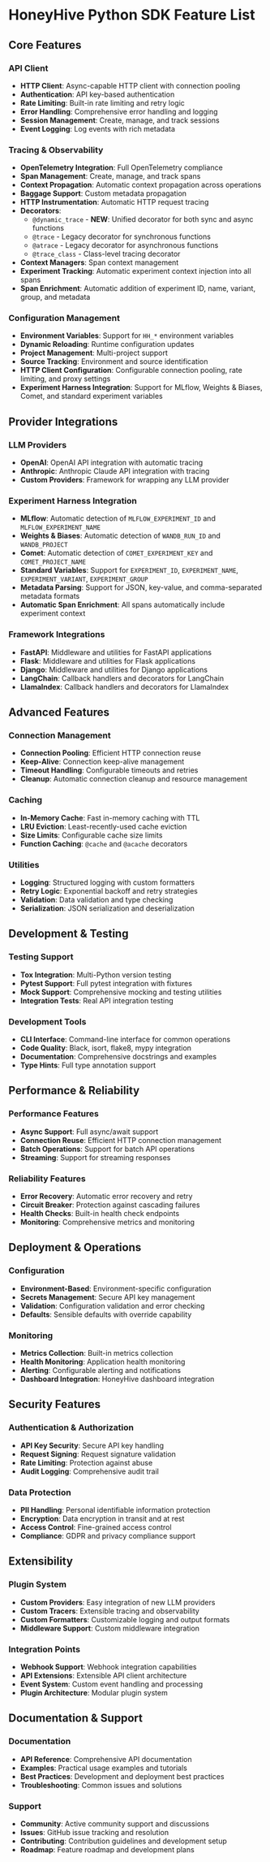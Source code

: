 # HoneyHive Python SDK Feature List

## Core Features

### API Client
- **HTTP Client**: Async-capable HTTP client with connection pooling
- **Authentication**: API key-based authentication
- **Rate Limiting**: Built-in rate limiting and retry logic
- **Error Handling**: Comprehensive error handling and logging
- **Session Management**: Create, manage, and track sessions
- **Event Logging**: Log events with rich metadata

### Tracing & Observability
- **OpenTelemetry Integration**: Full OpenTelemetry compliance
- **Span Management**: Create, manage, and track spans
- **Context Propagation**: Automatic context propagation across operations
- **Baggage Support**: Custom metadata propagation
- **HTTP Instrumentation**: Automatic HTTP request tracing
- **Decorators**: 
  - `@dynamic_trace` - **NEW**: Unified decorator for both sync and async functions
  - `@trace` - Legacy decorator for synchronous functions
  - `@atrace` - Legacy decorator for asynchronous functions
  - `@trace_class` - Class-level tracing decorator
- **Context Managers**: Span context management
- **Experiment Tracking**: Automatic experiment context injection into all spans
- **Span Enrichment**: Automatic addition of experiment ID, name, variant, group, and metadata

### Configuration Management
- **Environment Variables**: Support for `HH_*` environment variables
- **Dynamic Reloading**: Runtime configuration updates
- **Project Management**: Multi-project support
- **Source Tracking**: Environment and source identification
- **HTTP Client Configuration**: Configurable connection pooling, rate limiting, and proxy settings
- **Experiment Harness Integration**: Support for MLflow, Weights & Biases, Comet, and standard experiment variables

## Provider Integrations

### LLM Providers
- **OpenAI**: OpenAI API integration with automatic tracing
- **Anthropic**: Anthropic Claude API integration with tracing
- **Custom Providers**: Framework for wrapping any LLM provider

### Experiment Harness Integration
- **MLflow**: Automatic detection of `MLFLOW_EXPERIMENT_ID` and `MLFLOW_EXPERIMENT_NAME`
- **Weights & Biases**: Automatic detection of `WANDB_RUN_ID` and `WANDB_PROJECT`
- **Comet**: Automatic detection of `COMET_EXPERIMENT_KEY` and `COMET_PROJECT_NAME`
- **Standard Variables**: Support for `EXPERIMENT_ID`, `EXPERIMENT_NAME`, `EXPERIMENT_VARIANT`, `EXPERIMENT_GROUP`
- **Metadata Parsing**: Support for JSON, key-value, and comma-separated metadata formats
- **Automatic Span Enrichment**: All spans automatically include experiment context

### Framework Integrations
- **FastAPI**: Middleware and utilities for FastAPI applications
- **Flask**: Middleware and utilities for Flask applications
- **Django**: Middleware and utilities for Django applications
- **LangChain**: Callback handlers and decorators for LangChain
- **LlamaIndex**: Callback handlers and decorators for LlamaIndex

## Advanced Features

### Connection Management
- **Connection Pooling**: Efficient HTTP connection reuse
- **Keep-Alive**: Connection keep-alive management
- **Timeout Handling**: Configurable timeouts and retries
- **Cleanup**: Automatic connection cleanup and resource management

### Caching
- **In-Memory Cache**: Fast in-memory caching with TTL
- **LRU Eviction**: Least-recently-used cache eviction
- **Size Limits**: Configurable cache size limits
- **Function Caching**: `@cache` and `@acache` decorators

### Utilities
- **Logging**: Structured logging with custom formatters
- **Retry Logic**: Exponential backoff and retry strategies
- **Validation**: Data validation and type checking
- **Serialization**: JSON serialization and deserialization

## Development & Testing

### Testing Support
- **Tox Integration**: Multi-Python version testing
- **Pytest Support**: Full pytest integration with fixtures
- **Mock Support**: Comprehensive mocking and testing utilities
- **Integration Tests**: Real API integration testing

### Development Tools
- **CLI Interface**: Command-line interface for common operations
- **Code Quality**: Black, isort, flake8, mypy integration
- **Documentation**: Comprehensive docstrings and examples
- **Type Hints**: Full type annotation support

## Performance & Reliability

### Performance Features
- **Async Support**: Full async/await support
- **Connection Reuse**: Efficient HTTP connection management
- **Batch Operations**: Support for batch API operations
- **Streaming**: Support for streaming responses

### Reliability Features
- **Error Recovery**: Automatic error recovery and retry
- **Circuit Breaker**: Protection against cascading failures
- **Health Checks**: Built-in health check endpoints
- **Monitoring**: Comprehensive metrics and monitoring

## Deployment & Operations

### Configuration
- **Environment-Based**: Environment-specific configuration
- **Secrets Management**: Secure API key management
- **Validation**: Configuration validation and error checking
- **Defaults**: Sensible defaults with override capability

### Monitoring
- **Metrics Collection**: Built-in metrics collection
- **Health Monitoring**: Application health monitoring
- **Alerting**: Configurable alerting and notifications
- **Dashboard Integration**: HoneyHive dashboard integration

## Security Features

### Authentication & Authorization
- **API Key Security**: Secure API key handling
- **Request Signing**: Request signature validation
- **Rate Limiting**: Protection against abuse
- **Audit Logging**: Comprehensive audit trail

### Data Protection
- **PII Handling**: Personal identifiable information protection
- **Encryption**: Data encryption in transit and at rest
- **Access Control**: Fine-grained access control
- **Compliance**: GDPR and privacy compliance support

## Extensibility

### Plugin System
- **Custom Providers**: Easy integration of new LLM providers
- **Custom Tracers**: Extensible tracing and observability
- **Custom Formatters**: Customizable logging and output formats
- **Middleware Support**: Custom middleware integration

### Integration Points
- **Webhook Support**: Webhook integration capabilities
- **API Extensions**: Extensible API client architecture
- **Event System**: Custom event handling and processing
- **Plugin Architecture**: Modular plugin system

## Documentation & Support

### Documentation
- **API Reference**: Comprehensive API documentation
- **Examples**: Practical usage examples and tutorials
- **Best Practices**: Development and deployment best practices
- **Troubleshooting**: Common issues and solutions

### Support
- **Community**: Active community support and discussions
- **Issues**: GitHub issue tracking and resolution
- **Contributing**: Contribution guidelines and development setup
- **Roadmap**: Feature roadmap and development plans
